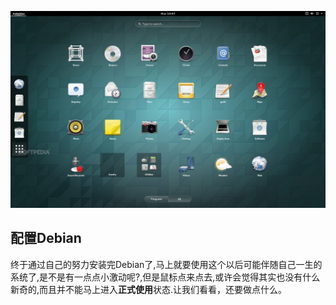 ![](../img/Gnome3.jpg)
## 配置Debian

终于通过自己的努力安装完Debian了,马上就要使用这个以后可能伴随自己一生的系统了,是不是有一点点小激动呢?,但是鼠标点来点去,或许会觉得其实也没有什么新奇的,而且并不能马上进入**正式使用**状态.让我们看看，还要做点什么。
